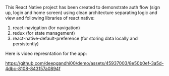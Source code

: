 This React Native project has been created to demonstrate auth flow (sign up, login and home screen) using clean architecture separating logic and view and following libraries of react native:

1. react-navigation (for navigation)
2. redux (for state management)
3. react-native-default-preference (for storing data locally and persistently)

Here is video represntation for the app:



https://github.com/deepgandhi00/demo/assets/45937003/8e50b0ef-3a5d-4dbc-8108-843157a0894f

